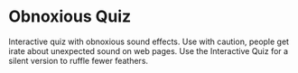 # Obnoxious Quiz
Interactive quiz with obnoxious sound effects. Use with caution, people get irate about unexpected sound on web pages. Use the Interactive Quiz for a silent version to ruffle fewer feathers.
